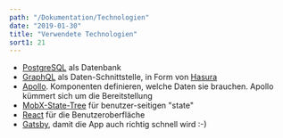 ```yaml
---
path: "/Dokumentation/Technologien"
date: "2019-01-30"
title: "Verwendete Technologien"
sort1: 21
---
```



- [PostgreSQL](https://www.postgresql.org) als Datenbank
- [GraphQL](https://github.com/facebook/graphql) als Daten-Schnittstelle, in Form von [Hasura](https://hasura.io)
- [Apollo](https://www.apollodata.com). Komponenten definieren, welche Daten sie brauchen. Apollo kümmert sich um die Bereitstellung
- [MobX-State-Tree](https://github.com/mobxjs/mobx-state-tree) für benutzer-seitigen "state"
- [React](https://facebook.github.io/react/index.html) für die Benutzeroberfläche
- [Gatsby](https://www.gatsbyjs.org), damit die App auch richtig schnell wird :-)